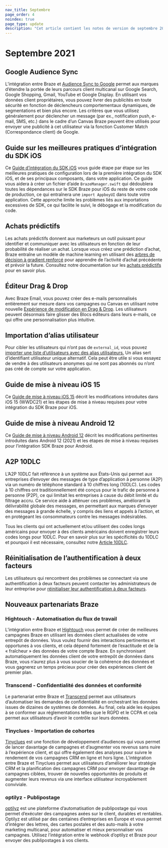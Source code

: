 ```yaml
---
nav_title: Septembre
page_order: 4
noindex: true
page_type: update
description: "Cet article contient les notes de version de septembre 2021."
---
```


# Septembre 2021

## Google Audience Sync

L’intégration entre Braze et [Audience Sync to Google]({{site.baseurl}}/partners/canvas_steps/google_audience_sync/) permet aux marques d’étendre la portée de leurs parcours client multicanal sur Google Search, Google Shopping, Gmail, YouTube et Google Display. En utilisant vos données client propriétaires, vous pouvez livrer des publicités en toute sécurité en fonction de déclencheurs comportementaux dynamiques, de segmentations et bien plus encore. Les critères que vous utilisez généralement pour déclencher un message (par ex., notification push, e-mail, SMS, etc.) dans le cadre d’un Canvas Braze peuvent être utilisés pour envoyer une publicité à cet utilisateur via la fonction Customer Match (Correspondance client) de Google.

## Guide sur les meilleures pratiques d’intégration du SDK iOS

Ce [Guide d’intégration du SDK iOS]({{site.baseurl}}/developer_guide/platform_integration_guides/ios/initial_sdk_setup/ios_sdk_integration/) vous guide étape par étape sur les meilleures pratiques de configuration lors de la première intégration du SDK iOS, et de ses principaux composants, dans votre application. Ce guide vous aidera à créer un fichier d’aide `BrazeManager.swift` qui dédoublera toutes les dépendances sur le SDK Braze pour iOS du reste de votre code de production, ce qui entraînera une `import AppboyUI` dans toute votre application. Cette approche limite les problèmes liés aux importations excessives de SDK, ce qui facilite le suivi, le débogage et la modification du code. 

## Achats prédictifs

Les achats prédictifs donnent aux marketeurs un outil puissant pour identifier et communiquer avec les utilisateurs en fonction de leur probabilité de réaliser un achat.  Lorsque vous créez une prédiction d’achat, Braze entraîne un modèle de machine learning en utilisant des [arbres de décision à gradient renforcé](https://en.wikipedia.org/wiki/Gradient_boosting) pour apprendre de l’activité d’achat précédente et prévoir la future. Consultez notre documentation sur les [achats prédictifs]({{site.baseurl}}/user_guide/predictive_suite/predictive_purchases/) pour en savoir plus. 

## Éditeur Drag & Drop

Avec Braze Email, vous pouvez créer des e-mails personnalisés entièrement sur mesure dans vos campagnes ou Canvas en utilisant notre nouvelle [Expérience de modification en Drag & Drop]({{site.baseurl}}/user_guide/message_building_by_channel/email/drag_and_drop/overview/). Les utilisateurs peuvent désormais faire glisser des Blocs éditeurs dans leurs e-mails, ce qui offre une personnalisation plus intuitive. 

## Importation d’alias utilisateur

Pour cibler les utilisateurs qui n’ont pas de `external_id`, vous pouvez [importer une liste d’utilisateurs avec des alias utilisateurs.]({{site.baseurl}}/user_guide/data_and_analytics/user_data_collection/user_import/#import-with-user-alias) Un alias sert d’identifiant utilisateur unique alternatif. Cela peut être utile si vous essayez de vendre à des utilisateurs anonymes qui ne sont pas abonnés ou n’ont pas créé de compte sur votre application. 

## Guide de mise à niveau iOS 15

Ce [Guide de mise à niveau iOS 15]({{site.baseurl}}/developer_guide/platform_integration_guides/ios/ios_15/) décrit les modifications introduites dans iOS 15 (WWDC21) et les étapes de mise à niveau requises pour votre intégration du SDK Braze pour iOS.

## Guide de mise à niveau Android 12

Ce [Guide de mise à niveau Android 12]({{site.baseurl}}/developer_guide/platform_integration_guides/android/android_12/) décrit les modifications pertinentes introduites dans Android 12 (2021) et les étapes de mise à niveau requises pour l’intégration SDK Braze pour Android.

## A2P 10DLC

L’A2P 10DLC fait référence à un système aux États-Unis qui permet aux entreprises d’envoyer des messages de type d’application à personne (A2P) via un numéro de téléphone standard à 10 chiffres long (10DLC). Les codes à 10 chiffres ont traditionnellement été conçus pour le trafic de personne à personne (P2P), ce qui limitait les entreprises à cause du débit limité et du filtrage accru. Ce service aide à atténuer ces problèmes, améliorant la délivrabilité globale des messages, en permettant aux marques d’envoyer des messages à grande échelle, y compris des liens et appels à l’action, et en protégeant les consommateurs contre les messages indésirables. 

Tous les clients qui ont actuellement et/ou utilisent des codes longs américains pour envoyer à des clients américains doivent enregistrer leurs codes longs pour 10DLC. Pour en savoir plus sur les spécificités du 10DLC et pourquoi il est nécessaire, consultez notre [Article 10DLC]({{site.baseurl}}/user_guide/message_building_by_channel/sms/phone_numbers/10dlc/).

## Réinitialisation de l’authentification à deux facteurs

Les utilisateurs qui rencontrent des problèmes se connectant via une authentification à deux facteurs peuvent contacter les administrateurs de leur entreprise pour [réinitialiser leur authentification à deux facteurs]({{site.baseurl}}/user_guide/administrative/company_settings/security_settings/#user-authetication-reset).

## Nouveaux partenariats Braze

### Hightouch - Automatisation du flux de travail

L’intégration entre Braze et [Hightouch]({{site.baseurl}}/partners/data_and_infrastructure_agility/workflow_automation/hightouch/) vous permet de créer de meilleures campagnes Braze en utilisant les données client actualisées de votre entrepôt de données. Vous voulez fournir des interactions pertinentes et opportunes à vos clients, et cela dépend fortement de l’exactitude et de la « fraîcheur » des données de votre compte Braze. En synchronisant automatiquement les données client de votre entrepôt de données dans Braze, vous n’aurez plus à vous soucier de la cohérence des données et vous gagnerez un temps précieux pour créer des expériences client de premier plan.

### Transcend - Confidentialité des données et conformité 

Le partenariat entre Braze et [Transcend]({{site.baseurl}}/partners/data_and_infrastructure_agility/data_privacy/transcend/) permet aux utilisateurs d’automatiser les demandes de confidentialité en orchestrant les données issues de dizaines de systèmes de données. Au final, cela aide les équipes à se conformer aux réglementations telles que le RGPD et le CCPA et cela permet aux utilisateurs d’avoir le contrôle sur leurs données.

### Tinyclues - Importation de cohortes

[Tinyclues]({{site.baseurl}}/partners/data_and_infrastructure_agility/cohort_import/tinyclues/) est une fonction de développement d’audiences qui vous permet de lancer davantage de campagnes et d’augmenter vos revenus sans nuire à l’expérience client, et qui offre également des analyses pour suivre le rendement de vos campagnes CRM en ligne et hors ligne. L’intégration entre Braze et Tinyclues permet aux utilisateurs d’améliorer leur stratégie CRM et la planification des campagnes CRM pour envoyer davantage de campagnes ciblées, trouver de nouvelles opportunités de produits et augmenter leurs revenus via une interface utilisateur incroyablement conviviale.

### optilyz - Publipostage

[optilyz]({{site.baseurl}}/partners/additional_channels_and_extensions/direct_mail/optilyz/) est une plateforme d’automatisation de publipostage qui vous permet d’exécuter des campagnes axées sur le client, durables et rentables. Optilyz est utilisé par des centaines d’entreprises en Europe et vous permet d’intégrer des lettres, des cartes postales et des auto-mails à votre marketing multicanal, pour automatiser et mieux personnaliser vos campagnes. Utilisez l’intégration entre le webhook d’optilyz et Braze pour envoyer des publipostages à vos clients. 